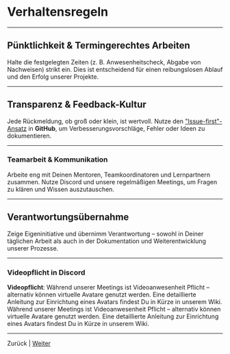 # Verhaltensregeln

---

## Pünktlichkeit & Termingerechtes Arbeiten

Halte die festgelegten Zeiten (z. B. Anwesenheitscheck, Abgabe von Nachweisen) strikt ein. Dies ist entscheidend für einen reibungslosen Ablauf und den Erfolg unserer Projekte.

---

## Transparenz & Feedback-Kultur

Jede Rückmeldung, ob groß oder klein, ist wertvoll. Nutze den ["Issue-first"-Ansatz](https://github.com/NADOOIT/NADOO-Launchpad/issues/new/choose) in **GitHub**, um Verbesserungsvorschläge, Fehler oder Ideen zu dokumentieren.

---

### Teamarbeit & Kommunikation

Arbeite eng mit Deinen Mentoren, Teamkoordinatoren und Lernpartnern zusammen. Nutze Discord und unsere regelmäßigen Meetings, um Fragen zu klären und Wissen auszutauschen.

---

## Verantwortungsübernahme

Zeige Eigeninitiative und übernimm Verantwortung – sowohl in Deiner täglichen Arbeit als auch in der Dokumentation und Weiterentwicklung unserer Prozesse.

---

### Videopflicht in Discord

**Videopflicht**: Während unserer Meetings ist Videoanwesenheit Pflicht – alternativ können virtuelle Avatare genutzt werden. Eine detaillierte Anleitung zur Einrichtung eines Avatars findest Du in Kürze in unserem Wiki.
Während unserer Meetings ist Videoanwesenheit Pflicht – alternativ können virtuelle Avatare genutzt werden. Eine detaillierte Anleitung zur Einrichtung eines Avatars findest Du in Kürze in unserem Wiki.

---

Zurück | [Weiter](/docs/01-organisation/07-feedback-kultur/README.md)
